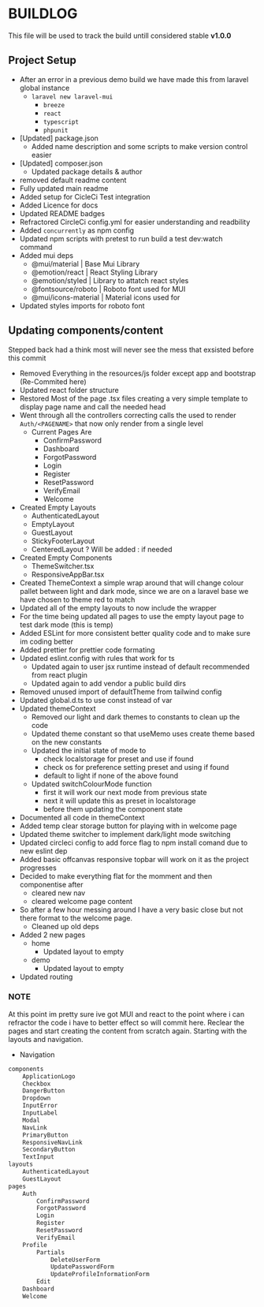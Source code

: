# BUILDLOG

This file will be used to track the build untill considered stable **v1.0.0**

## Project Setup

- After an error in a previous demo build we have made this from laravel global instance
  - `laravel new laravel-mui`
    - `breeze`
    - `react`
    - `typescript`
    - `phpunit`
- [Updated] package.json
  - Added name description and some scripts to make version control easier
- [Updated] composer.json
  - Updated package details & author
- removed default readme content
- Fully updated main readme
- Added setup for CicleCi Test integration
- Added Licence for docs
- Updated README badges
- Refractored CircleCi config.yml for easier understanding and readbility
- Added `concurrently` as npm config
- Updated npm scripts with pretest to run build a test dev:watch command
- Added mui deps
  - @mui/material | Base Mui Library
  - @emotion/react | React Styling Library
  - @emotion/styled | Library to attatch react styles
  - @fontsource/roboto | Roboto font used for MUI
  - @mui/icons-material | Material icons used for
- Updated styles imports for roboto font

## Updating components/content

Stepped back had a think most will never see the mess that exsisted before this commit

- Removed Everything in the resources/js folder except app and bootstrap (Re-Commited here)
- Updated react folder structure
- Restored Most of the page .tsx files creating a very simple template to display page name and call the needed head
- Went through all the controllers correcting calls the used to render `Auth/<PAGENAME>` that now only render from a single level
  - Current Pages Are
    - ConfirmPassword
    - Dashboard
    - ForgotPassword
    - Login
    - Register
    - ResetPassword
    - VerifyEmail
    - Welcome
- Created Empty Layouts
  - AuthenticatedLayout
  - EmptyLayout
  - GuestLayout
  - StickyFooterLayout
  - CenteredLayout ? Will be added : if needed
- Created Empty Components
  - ThemeSwitcher.tsx
  - ResponsiveAppBar.tsx
- Created ThemeContext a simple wrap around that will change colour pallet between light and dark mode, since we are on a laravel base we have chosen to theme red to match
- Updated all of the empty layouts to now include the wrapper
- For the time being updated all pages to use the empty layout page to test dark mode (this is temp)
- Added ESLint for more consistent better quality code and to make sure im coding better
- Added prettier for prettier code formating
- Updated eslint.config with rules that work for ts
  - Updated again to user jsx runtime instead of default recommended from react plugin
  - Updated again to add vendor a public build dirs
- Removed unused import of defaultTheme from tailwind config
- Updated global.d.ts to use const instead of var
- Updated themeContext
  - Removed our light and dark themes to constants to clean up the code
  - Updated theme constant so that useMemo uses create theme based on the new constants
  - Updated the initial state of mode to
    - check localstorage for preset and use if found
    - check os for preference setting preset and using if found
    - default to light if none of the above found
  - Updated switchColourMode function
    - first it will work our next mode from previous state
    - next it will update this as preset in localstorage
    - before them updating the component state
- Documented all code in themeContext
- Added temp clear storage button for playing with in welcome page
- Updated theme switcher to implement dark/light mode switching
- Updated circleci config to add force flag to npm install comand due to new eslint dep
- Added basic offcanvas responsive topbar will work on it as the project progresses
- Decided to make everything flat for the momment and then componentise after
  - cleared new nav
  - cleared welcome page content
- So after a few hour messing around I have a very basic close but not there format to the welcome page.
  - Cleaned up old deps
- Added 2 new pages
  - home
    - Updated layout to empty
  - demo
    - Updated layout to empty
- Updated routing

### NOTE

At this point im pretty sure ive got MUI and react to the point where i can refractor the code i have to better effect so will commit here. Reclear the pages and start creating the content from scratch again. Starting with the layouts and navigation.

- Navigation

```sh
components
    ApplicationLogo
    Checkbox
    DangerButton
    Dropdown
    InputError
    InputLabel
    Modal
    NavLink
    PrimaryButton
    ResponsiveNavLink
    SecondaryButton
    TextInput
layouts
    AuthenticatedLayout
    GuestLayout
pages
    Auth
        ConfirmPassword
        ForgotPassword
        Login
        Register
        ResetPassword
        VerifyEmail
    Profile
        Partials
            DeleteUserForm
            UpdatePasswordForm
            UpdateProfileInformationForm
        Edit
    Dashboard
    Welcome
```
